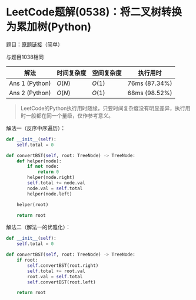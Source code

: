 # LeetCode题解(0538)：将二叉树转换为累加树(Python)

题目：[原题链接](https://leetcode-cn.com/problems/convert-bst-to-greater-tree/)（简单）

与题目1038相同

| 解法           | 时间复杂度 | 空间复杂度 | 执行用时      |
| -------------- | ---------- | ---------- | ------------- |
| Ans 1 (Python) | $O(N)$     | $O(1)$     | 76ms (87.34%) |
| Ans 2 (Python) | $O(N)$     | $O(1)$     | 68ms (98.52%) |

>  LeetCode的Python执行用时随缘，只要时间复杂度没有明显差异，执行用时一般都在同一个量级，仅作参考意义。

解法一（反序中序遍历）：

```python
def __init__(self):
    self.total = 0

def convertBST(self, root: TreeNode) -> TreeNode:
    def helper(node):
        if not node:
            return 0
        helper(node.right)
        self.total += node.val
        node.val = self.total
        helper(node.left)

    helper(root)

    return root
```

解法二（解法一的优雅化）：

```python
def __init__(self):
    self.total = 0

def convertBST(self, root: TreeNode) -> TreeNode:
    if root:
        self.convertBST(root.right)
        self.total += root.val
        root.val = self.total
        self.convertBST(root.left)

    return root
```